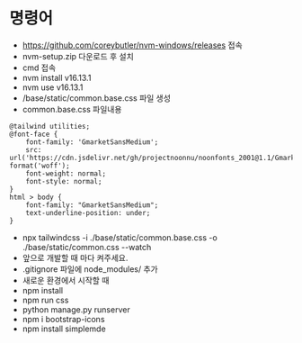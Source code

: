 # 명령어

- https://github.com/coreybutler/nvm-windows/releases 접속
- nvm-setup.zip 다운로드 후 설치
- cmd 접속
- nvm install v16.13.1
- nvm use v16.13.1
- /base/static/common.base.css 파일 생성
- common.base.css 파일내용

```
@tailwind utilities;
@font-face {
    font-family: 'GmarketSansMedium';
    src: url('https://cdn.jsdelivr.net/gh/projectnoonnu/noonfonts_2001@1.1/GmarketSansMedium.woff') format('woff');
    font-weight: normal;
    font-style: normal;
}
html > body {
    font-family: "GmarketSansMedium";
    text-underline-position: under;
}
```

- npx tailwindcss -i ./base/static/common.base.css -o ./base/static/common.css --watch
- 앞으로 개발할 때 마다 켜주세요.
- .gitignore 파일에 node_modules/ 추가
- 새로운 환경에서 시작할 때
- npm install
- npm run css
- python manage.py runserver
- npm i bootstrap-icons
- npm install simplemde